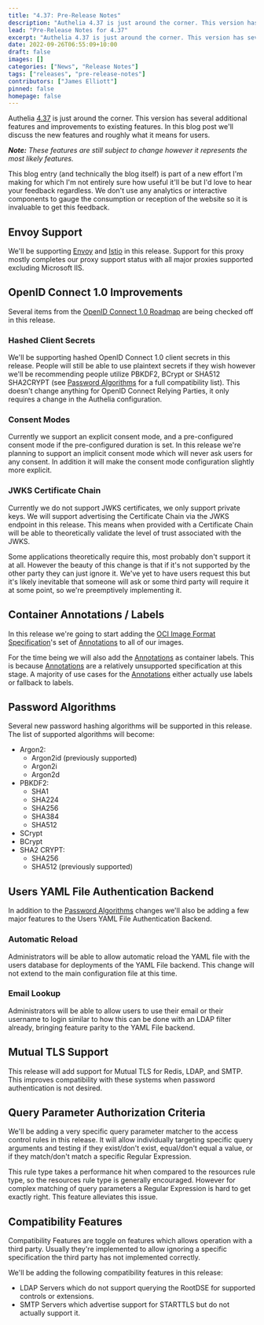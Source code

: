 ```yaml
---
title: "4.37: Pre-Release Notes"
description: "Authelia 4.37 is just around the corner. This version has several additional features and improvements to existing features. In this blog post we'll discuss the new features and roughly what it means for users."
lead: "Pre-Release Notes for 4.37"
excerpt: "Authelia 4.37 is just around the corner. This version has several additional features and improvements to existing features. In this blog post we'll discuss the new features and roughly what it means for users."
date: 2022-09-26T06:55:09+10:00
draft: false
images: []
categories: ["News", "Release Notes"]
tags: ["releases", "pre-release-notes"]
contributors: ["James Elliott"]
pinned: false
homepage: false
---
```


Authelia [4.37](https://github.com/authelia/authelia/milestone/16) is just around the corner. This version has several
additional features and improvements to existing features. In this blog post we'll discuss the new features and roughly
what it means for users.

_**Note:** These features are still subject to change however it represents the most likely features._

This blog entry (and technically the blog itself) is part of a new effort I'm making for which I'm not entirely sure how
useful it'll be but I'd love to hear your feedback regardless. We don't use any analytics or interactive components to
gauge the consumption or reception of the website so it is invaluable to get this feedback.

## Envoy Support

We'll be supporting [Envoy] and [Istio] in this release. Support for this proxy mostly completes our proxy support status
with all major proxies supported excluding Microsoft IIS.

[Envoy]: https://www.envoyproxy.io/
[Istio]: https://istio.io/

## OpenID Connect 1.0 Improvements

Several items from the [OpenID Connect 1.0 Roadmap](../../roadmap/active/openid-connect.md) are being checked off in this
release.

### Hashed Client Secrets

We'll be supporting hashed OpenID Connect 1.0 client secrets in this release. People will still be able to use plaintext
secrets if they wish however we'll be recommending people utilize PBKDF2, BCrypt or SHA512 SHA2CRYPT (see
[Password Algorithms](#password-algorithms) for a full compatibility list). This doesn't change anything for OpenID
Connect Relying Parties, it only requires a change in the Authelia configuration.

### Consent Modes

Currently we support an explicit consent mode, and a pre-configured consent mode if the pre-configured duration is set.
In this release we're planning to support an implicit consent mode which will never ask users for any consent. In
addition it will make the consent mode configuration slightly more explicit.

### JWKS Certificate Chain

Currently we do not support JWKS certificates, we only support private keys. We will support advertising the Certificate
Chain via the JWKS endpoint in this release. This means when provided with a Certificate Chain will be able to
theoretically validate the level of trust associated with the JWKS.

Some applications theoretically require this, most probably don't support it at all. However the beauty of this change
is that if it's not supported by the other party they can just ignore it. We've yet to have users request this but it's
likely inevitable that someone will ask or some third party will require it at some point, so we're preemptively
implementing it.

## Container Annotations / Labels

In this release we're going to start adding the [OCI Image Format Specification]'s set of [Annotations] to all of our
images.

For the time being we will also add the [Annotations] as container labels. This is because [Annotations] are a
relatively unsupported specification at this stage. A majority of use cases for the [Annotations] either actually use
labels or fallback to labels.

[OCI Image Format Specification]: https://github.com/opencontainers/image-spec
[Annotations]: https://github.com/opencontainers/image-spec/blob/main/annotations.md

## Password Algorithms

Several new password hashing algorithms will be supported in this release. The list of supported algorithms will become:

* Argon2:
  * Argon2id (previously supported)
  * Argon2i
  * Argon2d
* PBKDF2:
  * SHA1
  * SHA224
  * SHA256
  * SHA384
  * SHA512
* SCrypt
* BCrypt
* SHA2 CRYPT:
  * SHA256
  * SHA512 (previously supported)

## Users YAML File Authentication Backend

In addition to the [Password Algorithms](#password-algorithms) changes we'll also be adding a few major features to the
Users YAML File Authentication Backend.

### Automatic Reload

Administrators will be able to allow automatic reload the YAML file with the users database for deployments of the YAML
File backend. This change will not extend to the main configuration file at this time.

### Email Lookup

Administrators will be able to allow users to use their email or their username to login similar to how this can be done
with an LDAP filter already, bringing feature parity to the YAML File backend.

## Mutual TLS Support

This release will add support for Mutual TLS for Redis, LDAP, and SMTP. This improves compatibility with these systems
when password authentication is not desired.

## Query Parameter Authorization Criteria

We'll be adding a very specific query parameter matcher to the access control rules in this release. It will allow
individually targeting specific query arguments and testing if they exist/don't exist, equal/don't equal a value, or if
they match/don't match a specific Regular Expression.

This rule type takes a performance hit when compared to the resources rule type, so the resources rule type is generally
encouraged. However for complex matching of query parameters a Regular Expression is hard to get exactly right. This
feature alleviates this issue.

## Compatibility Features

Compatibility Features are toggle on features which allows operation with a third party. Usually they're implemented to
allow ignoring a specific specification the third party has not implemented correctly.

We'll be adding the following compatibility features in this release:

* LDAP Servers which do not support querying the RootDSE for supported controls or extensions.
* SMTP Servers which advertise support for STARTTLS but do not actually support it.

